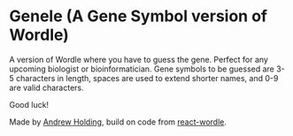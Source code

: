 # Genele (A Gene Symbol version of Wordle)

A version of Wordle where you have to guess the gene. Perfect for any upcoming
biologist or bioinformatician. Gene symbols to be guessed are 3-5 characters in length, spaces
are used to extend shorter names, and 0-9 are valid characters.

Good luck!

Made by [Andrew Holding](http://andrewholding.com), build on code from 
[react-wordle](https://github.com/cwackerfuss/react-wordle).
